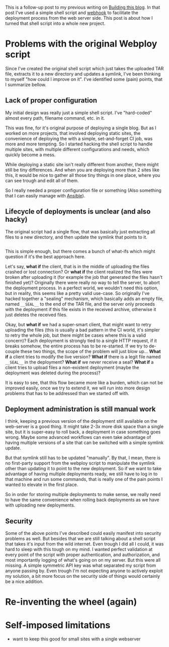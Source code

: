 <!-- cspell:ignore Webploy -->
This is a follow-up post to my previous writing on [Building this blog](/posts/2023/building-this-blog/). In that post I've used a simple shell script and [webhook](https://github.com/adnanh/webhook) to facilitate the deployment process from the web server side. This post is about how I turned that shell script into a whole new project.

# Problems with the original Webploy script

Since I've created the original shell script which just takes the uploaded TAR file, extracts it to a new directory and updates a symlink, I've been thinking to myself "how could I improve on it". I've identified some (pain) points, that I summarize bellow.

## Lack of proper configuration

My initial design was really just a simple shell script. I've "hard-coded" almost every path, filename command, etc. in it.

This was fine, for it's original purpose of deploying a single blog. But as I worked on more projects, that involved deploying static sites, the convenience of deploying the with a simple, set-and-forget CI job, was more and more tempting. So I started hacking the shell script to handle multiple sites, with multiple different configurations and needs, which quickly become a mess.

While deploying a static site isn't really different from another, there might still be tiny differences. And when you are deploying more than 2 sites like this, it would be nice to gather all those tiny things in one place, where you can see trough and edit all of them.

So I really needed a proper configuration file or something (Also something that I can easily manage with [Ansible](https://www.ansible.com/)).

## Lifecycle of deployments is unclear (and also hacky)

The original script had a single flow, that was basically just extracting all files to a new directory, and then update the symlink that points to it.

![]()

This is simple enough, but there comes a bunch of what-ifs which might question if it's the best approach here.

Let's say, **what if** the client, that is in the middle of uploading the files crashed or lost connection? Or **what if** the client realized the files were broken after uploading it (for example the job that generated the files hasn't finished yet)? Originally there were really no way to tell the server, to abort the deployment process. In a perfect world, we wouldn't need this option, but in reality, this seems like a pretty valid use-case. So originally I've hacked together a "sealing" mechanism, which basically adds an empty file, named `__SEAL__` to the end of the TAR file, and the server only proceeds with the deployment if this file exists in the received archive, otherwise it just deletes the received files.

Okay, but **what if** we had a super-smart client, that might want to retry uploading the files (this is usually a bad pattern in the CI world, it's simpler to retry the whole job, but there might be cases where this is a valid concern)? Each deployment is strongly tied to a single HTTP request, if it breaks somehow, the entire process has to be re-started. If we try to de-couple these two things, the scope of the problem will just blow up... **What if** a client tries to modify the live version? **What if** there is a legit file named `__SEAL__` in the deployment? **What if** we never receive a seal? **What if** a client tries to upload files a non-existent deployment (maybe the deployment was deleted during the process)?

It is easy to see, that this flow became more like a burden, which can not be improved easily, once we try to extend it, we will run into more design problems that has to be addressed than we started off with.

## Deployment administration is still manual work

I think, keeping a previous version of the deployment still available on the web-server is a good thing. It might take 2-3x more disk space than a single site, but it is super-easy to roll back, a deployment in case something goes wrong. Maybe some advanced workflows can even take advantage of having multiple versions of a site that can be switched with a simple symlink update.

But that symlink still has to be updated "manually". By that, I mean, there is no first-party support from the webploy script to manipulate the symlink other than updating it to point to the new deployment. So if we want to take advantage of having multiple deployments ready, we still have to log in to that machine and run some commands, that is really one of the pain points I wanted to elevate in the first place.

So in order for storing multiple deployments to make sense, we really need to have the same convenience when rolling back deployments as we have with uploading new deployments.

## Security

Some of the above points I've described could easily manifest into security problems as well. But besides that we are still talking about a shell script that takes it's input from the wild internet. Even trough I did all I could, it was hard to sleep with this tough on my mind. I wanted perfect validation at every point of the script with proper authentication, and authorization, and most importantly logging of what's going on on my server. But this were all missing. A simple symmetric API key was what separated my script from anyone passing by. Even trough I'm not expecting anyone to actively exploit my solution, a bit more focus on the security side of things would certainly be a nice addition.

# Re-inventing the wheel (again)

# Self-imposed limitations

 - want to keep this good for small sites with a single webserver
